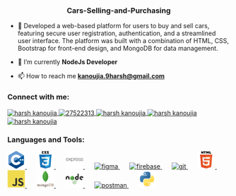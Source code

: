 <h3 align="center"><b> Cars-Selling-and-Purchasing </b> </h3>

- 🔭  Developed a web-based platform for users to buy and sell cars, featuring secure user registration,  authentication, and a streamlined user interface. The platform was built with a  combination of HTML, CSS, Bootstrap for front-end design, and MongoDB for data management.

- 🌱 I’m currently **NodeJs Developer** 

- 📫 How to reach me **kanoujia.9harsh@gmail.com**

<h3 align="left"> Connect with me: </h3>
<p align="left">
    <a href="https://linkedin.com/in/harsh kanoujia" target="blank">
        <img align="center" src="https://raw.githubusercontent.com/rahuldkjain/github-profile-readme-generator/master/src/images/icons/Social/linked-in-alt.svg" alt="harsh kanoujia" height="30" width="40" />
    </a>
    <a href="https://stackoverflow.com/users/27522313" target="blank">
        <img align="center" src="https://raw.githubusercontent.com/rahuldkjain/github-profile-readme-generator/master/src/images/icons/Social/stack-overflow.svg" alt="27522313" height="30" width="40" />
    </a>
    <a href="https://www.hackerrank.com/harsh kanoujia" target="blank">
        <img align="center" src="https://raw.githubusercontent.com/rahuldkjain/github-profile-readme-generator/master/src/images/icons/Social/hackerrank.svg" alt="harsh kanoujia" height="30" width="40" />
    </a>
    <a href="https://www.leetcode.com/harsh kanoujia" target="blank">
        <img align="center" src="https://raw.githubusercontent.com/rahuldkjain/github-profile-readme-generator/master/src/images/icons/Social/leet-code.svg" alt="harsh kanoujia" height="30" width="40" />
    </a>
    <a href="https://www.hackerearth.com/harsh kanoujia" target="blank">
        <img align="center" src="https://raw.githubusercontent.com/rahuldkjain/github-profile-readme-generator/master/src/images/icons/Social/hackerearth.svg" alt="harsh kanoujia" height="30" width="40" />
    </a>
</p>

<h3 align="left">Languages and Tools:</h3>
<p align="left">
    <a href="https://www.w3schools.com/cpp/" target="_blank" rel="noreferrer" style="margin-right: 10px;" > 
        <img src="https://raw.githubusercontent.com/devicons/devicon/master/icons/cplusplus/cplusplus-original.svg" alt="cplusplus" width="40" height="40"> 
    </a>  &nbsp;&nbsp;
    <a href="https://www.w3schools.com/css/" target="_blank" rel="noreferrer" style="margin-right: 10px;" > 
        <img src="https://raw.githubusercontent.com/devicons/devicon/master/icons/css3/css3-original-wordmark.svg" alt="css3" width="40" height="40"/> 
    </a>  &nbsp;&nbsp;  
    <a href="https://expressjs.com" target="_blank" rel="noreferrer" style="margin-right: 10px;" > 
        <img src="https://raw.githubusercontent.com/devicons/devicon/master/icons/express/express-original-wordmark.svg" alt="express" width="40" height="40"/>
    </a>  &nbsp;&nbsp; 
    <a href="https://www.figma.com/" target="_blank" rel="noreferrer" style="margin-right: 10px;" > 
        <img src="https://www.vectorlogo.zone/logos/figma/figma-icon.svg" alt="figma" width="40" height="40"/> 
    </a>  &nbsp;&nbsp; 
    <a href="https://firebase.google.com/" target="_blank" rel="noreferrer" style="margin-right: 10px;" > 
        <img src="https://www.vectorlogo.zone/logos/firebase/firebase-icon.svg" alt="firebase" width="40" height="40"/> 
    </a>  &nbsp;&nbsp; 
    <a href="https://git-scm.com/" target="_blank" rel="noreferrer" style="margin-right: 10px;" > 
        <img src="https://www.vectorlogo.zone/logos/git-scm/git-scm-icon.svg" alt="git" width="40" height="40"/> 
    </a>  &nbsp;&nbsp; 
    <a href="https://www.w3.org/html/" target="_blank" rel="noreferrer" style="margin-right: 10px;" > 
        <img src="https://raw.githubusercontent.com/devicons/devicon/master/icons/html5/html5-original-wordmark.svg" alt="html5" width="40" height="40"/> 
    </a>  &nbsp;&nbsp;
    <a href="https://developer.mozilla.org/en-US/docs/Web/JavaScript" target="_blank" rel="noreferrer" style="margin-right: 10px;" > 
        <img src="https://raw.githubusercontent.com/devicons/devicon/master/icons/javascript/javascript-original.svg" alt="javascript" width="40" height="40"> 
    </a>  &nbsp;&nbsp; 
    <a href="https://www.mongodb.com/" target="_blank" rel="noreferrer" style="margin-right: 10px;" > 
        <img src="https://raw.githubusercontent.com/devicons/devicon/master/icons/mongodb/mongodb-original-wordmark.svg" alt="mongodb" width="40" height="40"> 
    </a>  &nbsp;&nbsp; 
    <a href="https://nodejs.org" target="_blank" rel="noreferrer" style="margin-right: 10px;" > 
        <img src="https://raw.githubusercontent.com/devicons/devicon/master/icons/nodejs/nodejs-original-wordmark.svg" alt="nodejs" width="40" height="40"/> 
    </a>  &nbsp;&nbsp; 
    <a href="https://postman.com" target="_blank" rel="noreferrer" style="margin-right: 10px;" > 
        <img src="https://www.vectorlogo.zone/logos/getpostman/getpostman-icon.svg" alt="postman" width="40" height="40"/> 
    </a>  &nbsp;&nbsp; 
    <a href="https://www.python.org" target="_blank" rel="noreferrer" style="margin-right: 10px;" > 
        <img src="https://raw.githubusercontent.com/devicons/devicon/master/icons/python/python-original.svg" alt="python" width="40" height="40"/> 
    </a>  
</p>